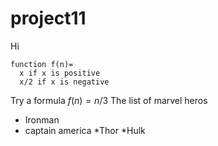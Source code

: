 # project11
Hi 
```
function f(n)=
  x if x is positive
  x/2 if x is negative

```
Try a formula $f(n) = n/3$
The list of marvel heros
* Ironman
* captain america
*Thor
*Hulk

